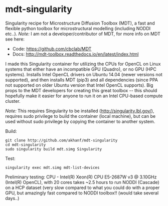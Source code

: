 # mdt-singularity
Singularity recipe for Microstructure Diffusion Toolbox (MDT), a fast and flexible python toolbox for microstructural modelling (including NODDI etc..). *Note:*  I am not a developer/contributor of MDT, for more info on MDT see here:
* Code: https://github.com/cbclab/MDT
* Docs: http://mdt-toolbox.readthedocs.io/en/latest/index.html

I made this Singularity container for utilizing the CPUs for OpenCL on Linux systems that either have an incompatible GPU (Quadro), or no GPU (HPC systems). Installs Intel OpenCL drivers on Ubuntu 14.04 (newer versions not supported), and then installs MDT (pip3) and all dependencies (since PPA not supported on older Ubuntu version that Intel OpenCL supports). Big props to the MDT developers for creating this great toolbox -- this should hopefully make it easier for anyone to run it on an Intel CPU-based compute cluster.

*Note:* This requires Singularity to be installed (http://singularity.lbl.gov/), requires sudo privilege to build the container (local machine), but can be used without sudo privilege by copying the container to another system.

Build:
```
git clone http://github.com/akhanf/mdt-singularity
cd mdt-singularity
sudo singularity build mdt.simg Singularity
```

Test:
```
singularity exec mdt.simg mdt-list-devices
```


Preliminary testing: CPU - Intel(R) Xeon(R) CPU E5-2687W v3 @ 3.10GHz (Intel(R) OpenCL), with 20 cores takes ~2.5 hours to run NODDI (Cascade) on a HCP dataset (very slow compared to what you could do with a proper GPU, but amazingly fast compared to NODDI toolbox!! (would take several days..)

